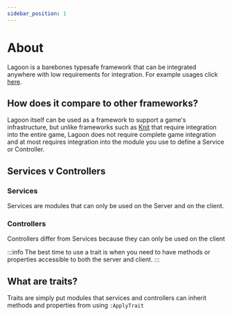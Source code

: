 ```yaml
---
sidebar_position: 1
---
```


# About
Lagoon is a barebones typesafe framework that can be integrated anywhere with low requirements for integration. For example usages click [here](https://github.com/re-sync-dev/Lagoon/releases).

## How does it compare to other frameworks?
Lagoon itself can be used as a framework to support a game's infrastructure, but unlike frameworks such as [Knit](https://github.com/Sleitnick/Knit) that require integration into the entire game, Lagoon does not require complete game integration and at most requires integration into the module you use to define a Service or Controller.

## Services v Controllers
### Services
Services are modules that can only be used on the Server and on the client.

### Controllers
Controllers differ from Services because they can only be used on the client

:::info
The best time to use a trait is when you need to have methods or properties accessible to both the server and client.
:::

## What are traits?
Traits are simply put modules that services and controllers can inherit methods and properties from using `:ApplyTrait`
